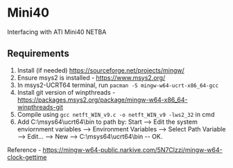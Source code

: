 # Mini40
Interfacing with ATI Mini40 NETBA

## Requirements
1. Install (if needed) https://sourceforge.net/projects/mingw/
2. Ensure msys2 is installed - https://www.msys2.org/
3. In msys2-UCRT64 terminal, run ``pacman -S mingw-w64-ucrt-x86_64-gcc``
4. Install git version of winpthreads - https://packages.msys2.org/package/mingw-w64-x86_64-winpthreads-git
5. Compile using ``gcc netft_WIN_v9.c -o netft_WIN_v9 -lws2_32`` in cmd
6. Add C:\msys64\ucrt64\bin to path by: Start --> Edit the system enviornment variables --> Environment Variables --> Select Path Variable --> Edit... --> New --> C:\msys64\ucrt64\bin -- OK.

Reference - https://mingw-w64-public.narkive.com/5N7Clzzj/mingw-w64-clock-gettime  
